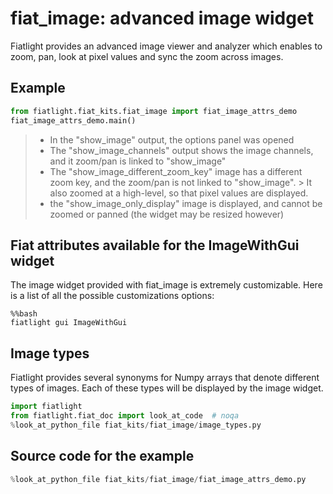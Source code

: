 fiat_image: advanced image widget
=================================

Fiatlight provides an advanced image viewer and analyzer which enables to zoom, pan, look at pixel values and sync the zoom across images.

Example
-------

```python
from fiatlight.fiat_kits.fiat_image import fiat_image_attrs_demo
fiat_image_attrs_demo.main()
```

> * In the "show_image" output, the options panel was opened
> * The "show_image_channels" output shows the image channels, and it zoom/pan is linked to "show_image"
> * The "show_image_different_zoom_key" image has a different zoom key, and the zoom/pan is not linked to "show_image".
    >   It also zoomed at a high-level, so that pixel values are displayed.
> * the "show_image_only_display" image is displayed, and cannot be zoomed or panned (the widget may be resized however)




Fiat attributes available for the ImageWithGui widget
-------------------------------------------------------

The image widget provided with fiat_image is extremely customizable. Here is a list of all the possible customizations options:

```
%%bash
fiatlight gui ImageWithGui
```


Image types
-----------
Fiatlight provides several synonyms for Numpy arrays that denote different types of images. Each of these types will be displayed by the image widget.


````python
import fiatlight
from fiatlight.fiat_doc import look_at_code  # noqa
%look_at_python_file fiat_kits/fiat_image/image_types.py
````

Source code for the example
---------------------------

```python
%look_at_python_file fiat_kits/fiat_image/fiat_image_attrs_demo.py
```

